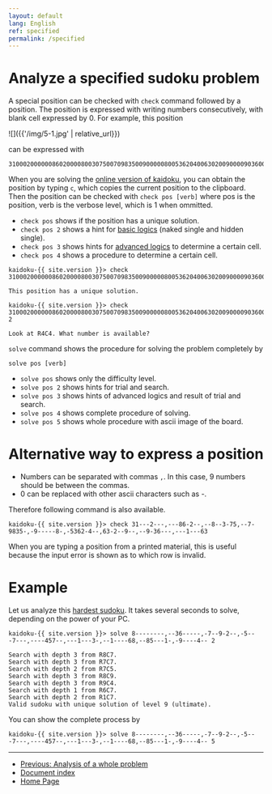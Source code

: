 ```yaml
---
layout: default
lang: English
ref: specified
permalink: /specified
---
```


# Analyze a specified sudoku problem

A special position can be checked with `check` command followed by a position. The position is expressed with writing numbers consecutively, with blank cell expressed by 0. For example, this position

![]({{'/img/5-1.jpg' | relative_url}})

can be expressed with

    310002000000860200008003075007098350090000080053620400630200900009036000000100063

When you are solving the [online version of kaidoku](sudoku), you can obtain the position by typing `c`, which copies the current position to the clipboard. Then the position can be checked with `check pos [verb]` where pos is the position, verb is the verbose level, which is 1 when ommitted.

- `check pos` shows if the position has a unique solution.
- `check pos 2` shows a hint for [basic logics](basichint) (naked single and hidden single).
- `check pos 3` shows hints for [advanced logics](logic) to determine a certain cell.
- `check pos 4` shows a procedure to determine a certain cell.

```
kaidoku-{{ site.version }}> check 310002000000860200008003075007098350090000080053620400630200900009036000000100063

This position has a unique solution.

kaidoku-{{ site.version }}> check 310002000000860200008003075007098350090000080053620400630200900009036000000100063 2

Look at R4C4. What number is available?
```

`solve` command shows the procedure for solving the problem completely by

    solve pos [verb]
 
- `solve pos` shows only the difficulty level.
- `solve pos 2` shows hints for trial and search.
- `solve pos 3` shows hints of advanced logics and result of trial and search.
- `solve pos 4` shows complete procedure of solving.
- `solve pos 5` shows whole procedure with ascii image of the board.

# Alternative way to express a position

- Numbers can be separated with commas `,`. In this case, 9 numbers should be between the commas.
- 0 can be replaced with other ascii characters such as -.

Therefore following command is also available.

    kaidoku-{{ site.version }}> check 31---2---,---86-2--,--8--3-75,--7-9835-,-9-----8-,-5362-4--,63-2--9--,--9-36---,---1---63

When you are typing a position from a printed material, this is useful because the input error is shown as to which row is invalid.

# Example

Let us analyze this [hardest sudoku](http://www.telegraph.co.uk/news/science/science-news/9359579/Worlds-hardest-sudoku-can-you-crack-it.html). It takes several seconds to solve, depending on the power of your PC.

    kaidoku-{{ site.version }}> solve 8--------,--36-----,-7--9-2--,-5---7---,----457--,---1---3-,--1----68,--85---1-,-9----4-- 2
    
    Search with depth 3 from R8C7.
    Search with depth 3 from R7C7.
    Search with depth 2 from R7C5.
    Search with depth 3 from R8C9.
    Search with depth 3 from R9C4.
    Search with depth 1 from R6C7.
    Search with depth 2 from R1C7.
    Valid sudoku with unique solution of level 9 (ultimate).
    
You can show the complete process by

    kaidoku-{{ site.version }}> solve 8--------,--36-----,-7--9-2--,-5---7---,----457--,---1---3-,--1----68,--85---1-,-9----4-- 5

- - -

- [Previous: Analysis of a whole problem](analysis)
- [Document index](./#document)
- [Home Page](./)
